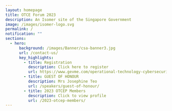 ```yaml
---
layout: homepage
title: OTCE Forum 2023
description: An Isomer site of the Singapore Government
image: /images/isomer-logo.svg
permalink: /
notification: ""
sections:
  - hero:
      background: /images/Banner/csa-banner3.jpg
      url: /contact-us/
      key_highlights:
        - title: Registration
          description: Click here to register
          url: https://www.gevme.com/operational-technology-cybersecurity-expert-panel-otcep-forum-2023
        - title: GUEST OF HONOUR
          description: Mrs Josephine Teo
          url: /speakers/guest-of-honour/
        - title: 2023 OTCEP Members
          description: Click to view profile
          url: /2023-otcep-members/
---
```

